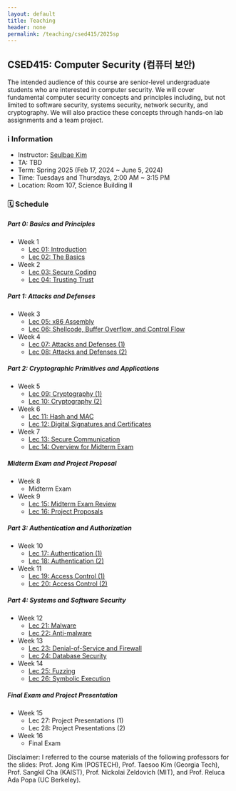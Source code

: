 ```yaml
---
layout: default
title: Teaching
header: none
permalink: /teaching/csed415/2025sp
---
```


## CSED415: Computer Security (컴퓨터 보안)

The intended audience of this course are senior-level undergraduate students
who are interested in computer security. We will cover fundamental computer
security concepts and principles including, but not limited to software
security, systems security, network security, and cryptography. We will also
practice these concepts through hands-on lab assignments and a team project.

### ℹ️ Information
* Instructor: [Seulbae Kim](https://seulbae-security.github.io)
* TA: TBD
* Term: Spring 2025 (Feb 17, 2024 ~ June 5, 2024)
* Time: Tuesdays and Thursdays, 2:00 AM ~ 3:15 PM
* Location: Room 107, Science Building II

### 🗓️ Schedule

##### Part 0: Basics and Principles
* Week 1
  * [Lec 01: Introduction]()
  * [Lec 02: The Basics]()
* Week 2
  * [Lec 03: Secure Coding]()
  * [Lec 04: Trusting Trust]()

##### Part 1: Attacks and Defenses
* Week 3
  * [Lec 05: x86 Assembly]()
  * [Lec 06: Shellcode, Buffer Overflow, and Control Flow]()
* Week 4
  * [Lec 07: Attacks and Defenses (1)]()
  * [Lec 08: Attacks and Defenses (2)]()

##### Part 2: Cryptographic Primitives and Applications
* Week 5
  * [Lec 09: Cryptography (1)]()
  * [Lec 10: Cryptography (2)]()
* Week 6
  * [Lec 11: Hash and MAC]()
  * [Lec 12: Digital Signatures and Certificates]()
* Week 7
  * [Lec 13: Secure Communication]()
  * [Lec 14: Overview for Midterm Exam]()

##### Midterm Exam and Project Proposal
* Week 8
  * Midterm Exam
* Week 9
  * [Lec 15: Midterm Exam Review]()
  * [Lec 16: Project Proposals]()

##### Part 3: Authentication and Authorization
* Week 10
  * [Lec 17: Authentication (1)]()
  * [Lec 18: Authentication (2)]()
* Week 11
  * [Lec 19: Access Control (1)]()
  * [Lec 20: Access Control (2)]()

##### Part 4: Systems and Software Security
* Week 12
  * [Lec 21: Malware]()
  * [Lec 22: Anti-malware]()
* Week 13
  * [Lec 23: Denial-of-Service and Firewall]()
  * [Lec 24: Database Security]()
* Week 14
  * [Lec 25: Fuzzing]()
  * [Lec 26: Symbolic Execution]()

##### Final Exam and Project Presentation
* Week 15
  * Lec 27: Project Presentations (1)
  * Lec 28: Project Presentations (2)
* Week 16
  * Final Exam


Disclaimer:
I referred to the course materials of the following professors for the slides:
Prof. Jong Kim (POSTECH),
Prof. Taesoo Kim (Georgia Tech),
Prof. Sangkil Cha (KAIST),
Prof. Nickolai Zeldovich (MIT),
and Prof. Reluca Ada Popa (UC Berkeley).

